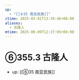 ```yaml
---
up:
  - "[[⑥35 南亚民族]]"
ctime: 2025-03-01T13:39:46+08:00
aliases:
  - 古隆人
mtime: 2025-09-09T12:37:05+08:00
---
```


# ⑥355.3 古隆人

- up: [[⑥35 南亚民族]]
